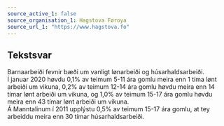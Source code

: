 ```yaml
---
source_active_1: false
source_organisation_1: Hagstova Føroya
source_url_1: "https://www.hagstova.fo"
---
```

## Tekstsvar  
Barnaarbeiði fevnir bæði um vanligt lønarbeiði og húsarhaldsarbeiði.  
Í januar 2020 høvdu 0,1% av teimum 5-11 ára gomlu meira enn 1 tíma lønt arbeiði um vikuna, 0,2% av teimum 12-14 ára gomlu høvdu meira enn 14 tímar lønt arbeiði um vikuna, og 1,0% av teimum 15-17 ára gomlu høvdu meira enn 43 tímar lønt arbeiði um vikuna.  
Á Manntalinum í 2011 upplýstu 0,5% av teimum 15-17 ára gomlu, at tey arbeiddu meira enn 30 tímar húsarhaldsarbeiði.
